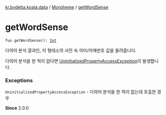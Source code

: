 [kr.bydelta.koala.data](../index.md) / [Morpheme](index.md) / [getWordSense](./get-word-sense.md)

# getWordSense

`fun getWordSense(): `[`Int`](https://kotlinlang.org/api/latest/jvm/stdlib/kotlin/-int/index.html)

다의어 분석 결과인, 이 형태소의 사전 속 의미/어깨번호 값을 돌려줍니다.

다의어 분석을 한 적이 없다면 [UninitializedPropertyAccessException](https://kotlinlang.org/api/latest/jvm/stdlib/kotlin/-uninitialized-property-access-exception/index.html)이 발생합니다.

### Exceptions

`UninitializedPropertyAccessException` - 다의어 분석을 한 적이 없는데 호출한 경우

**Since**
2.0.0

